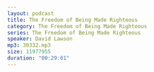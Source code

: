 ```yaml
---
layout: podcast
title: The Freedom of Being Made Righteous
category: The Freedom of Being Made Righteous
series: The Freedom of Being Made Righteous
speaker: David Lawson
mp3: 30332.mp3
size: 11977955
duration: "00:29:01"
---
```


